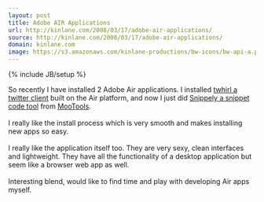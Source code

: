 ```yaml
---
layout: post
title: Adobe AIR Applications
url: http://kinlane.com/2008/03/17/adobe-air-applications/
source: http://kinlane.com/2008/03/17/adobe-air-applications/
domain: kinlane.com
image: https://s3.amazonaws.com/kinlane-productions/bw-icons/bw-api-a.png
---
```

{% include JB/setup %}

<p>
     So recently I have installed 2 Adobe Air applications. I installed <a href="http://www.twhirl.org/">twhirl a twitter client</a> built on the Air platform, and now I just did <a href="http://blog.mootools.net/2008/3/15/snippely">Snippely a snippet code tool</a> from <a href="http://mootools.net/">MooTools</a>.
     <br />
     <br />
     I really like the install process which is very smooth and makes installing new apps so easy.
     <br />
     <br />
     I really like the application itself too. They are very sexy, clean interfaces and lightweight. They have all the functionality of a desktop application but seem like a browser web app as well.
     <br />
     <br />
     Interesting blend, would like to find time and play with developing Air apps myself.
</p>